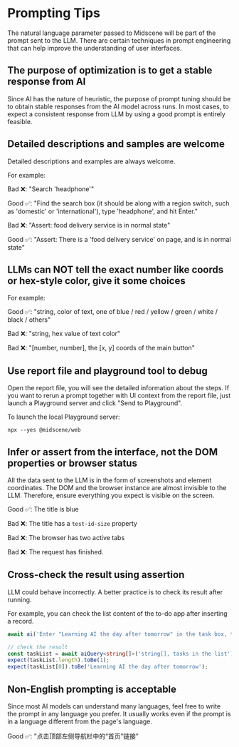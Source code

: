 # Prompting Tips

The natural language parameter passed to Midscene will be part of the prompt sent to the LLM. There are certain techniques in prompt engineering that can help improve the understanding of user interfaces.

## The purpose of optimization is to get a stable response from AI

Since AI has the nature of heuristic, the purpose of prompt tuning should be to obtain stable responses from the AI model across runs. In most cases, to expect a consistent response from LLM by using a good prompt is entirely feasible.

## Detailed descriptions and samples are welcome

Detailed descriptions and examples are always welcome.

For example: 

Bad ❌: "Search 'headphone'"

Good ✅: "Find the search box (it should be along with a region switch, such as 'domestic' or 'international'), type 'headphone', and hit Enter."

Bad ❌: "Assert: food delivery service is in normal state"

Good ✅: "Assert: There is a 'food delivery service' on page, and is in normal state"

## LLMs can NOT tell the exact number like coords or hex-style color, give it some choices

For example:

Good ✅: "string, color of text, one of blue / red / yellow / green / white / black / others"

Bad ❌: "string, hex value of text color"

Bad ❌: "[number, number], the [x, y] coords of the main button"

## Use report file and playground tool to debug

Open the report file, you will see the detailed information about the steps. If you want to rerun a prompt together with UI context from the report file, just launch a Playground server and click "Send to Playground".

To launch the local Playground server:
```
npx --yes @midscene/web
```

## Infer or assert from the interface, not the DOM properties or browser status

All the data sent to the LLM is in the form of screenshots and element coordinates. The DOM and the browser instance are almost invisible to the LLM. Therefore, ensure everything you expect is visible on the screen.

Good ✅: The title is blue

Bad ❌: The title has a `test-id-size` property

Bad ❌: The browser has two active tabs

Bad ❌: The request has finished.

## Cross-check the result using assertion

LLM could behave incorrectly. A better practice is to check its result after running.

For example, you can check the list content of the to-do app after inserting a record.

```typescript
await ai('Enter "Learning AI the day after tomorrow" in the task box, then press Enter to create');

// check the result
const taskList = await aiQuery<string[]>('string[], tasks in the list');
expect(taskList.length).toBe(1);
expect(taskList[0]).toBe('Learning AI the day after tomorrow');
```

## Non-English prompting is acceptable

Since most AI models can understand many languages, feel free to write the prompt in any language you prefer. It usually works even if the prompt is in a language different from the page's language.

Good ✅: "点击顶部左侧导航栏中的“首页”链接"

